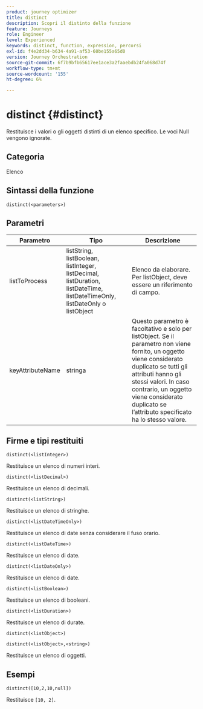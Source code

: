 ```yaml
---
product: journey optimizer
title: distinct
description: Scopri il distinto della funzione
feature: Journeys
role: Engineer
level: Experienced
keywords: distinct, function, expression, percorsi
exl-id: f4e2dd34-b634-4a91-af53-60be155a65d0
version: Journey Orchestration
source-git-commit: 6f7b9bfb65617ee1ace3a2faaebdb24fa068d74f
workflow-type: tm+mt
source-wordcount: '155'
ht-degree: 6%

---
```


# distinct {#distinct}

Restituisce i valori o gli oggetti distinti di un elenco specifico. Le voci Null vengono ignorate.

## Categoria

Elenco

## Sintassi della funzione

`distinct(<parameters>)`

## Parametri

| Parametro | Tipo | Descrizione |
|-----------|------------------|------------------|
| listToProcess | listString, listBoolean, listInteger, listDecimal, listDuration, listDateTime, listDateTimeOnly, listDateOnly o listObject | Elenco da elaborare. Per listObject, deve essere un riferimento di campo. |
| keyAttributeName | stringa | Questo parametro è facoltativo e solo per listObject. Se il parametro non viene fornito, un oggetto viene considerato duplicato se tutti gli attributi hanno gli stessi valori. In caso contrario, un oggetto viene considerato duplicato se l’attributo specificato ha lo stesso valore. |

## Firme e tipi restituiti

`distinct(<listInteger>)`

Restituisce un elenco di numeri interi.

`distinct(<listDecimal>)`

Restituisce un elenco di decimali.

`distinct(<listString>)`

Restituisce un elenco di stringhe.

`distinct(<listDateTimeOnly>)`

Restituisce un elenco di date senza considerare il fuso orario.

`distinct(<listDateTime>)`

Restituisce un elenco di date.

`distinct(<listDateOnly>)`

Restituisce un elenco di date.

`distinct(<listBoolean>)`

Restituisce un elenco di booleani.

`distinct(<listDuration>)`

Restituisce un elenco di durate.

`distinct(<listObject>)`

`distinct(<listObject>,<string>)`

Restituisce un elenco di oggetti.


## Esempi

`distinct([10,2,10,null])`

Restituisce `[10, 2]`.
